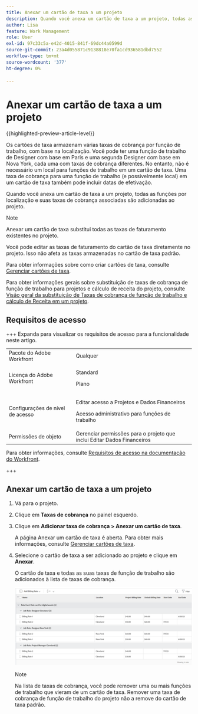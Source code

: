 ```yaml
---
title: Anexar um cartão de taxa a um projeto
description: Quando você anexa um cartão de taxa a um projeto, todas as funções por localização e suas taxas de cobrança associadas são adicionadas ao projeto.
author: Lisa
feature: Work Management
role: User
exl-id: 97c33c5a-e42d-4015-841f-69dc44a0599d
source-git-commit: 23a4d055871c9138818e70fa1cd936581dbd7552
workflow-type: tm+mt
source-wordcount: '377'
ht-degree: 0%

---
```


# Anexar um cartão de taxa a um projeto

{{highlighted-preview-article-level}}

Os cartões de taxa armazenam várias taxas de cobrança por função de trabalho, com base na localização. Você pode ter uma função de trabalho de Designer com base em Paris e uma segunda Designer com base em Nova York, cada uma com taxas de cobrança diferentes. No entanto, não é necessário um local para funções de trabalho em um cartão de taxa. Uma taxa de cobrança para uma função de trabalho (e possivelmente local) em um cartão de taxa também pode incluir datas de efetivação.

Quando você anexa um cartão de taxa a um projeto, todas as funções por localização e suas taxas de cobrança associadas são adicionadas ao projeto.

>[!NOTE]
>
>Anexar um cartão de taxa substitui todas as taxas de faturamento existentes no projeto.

Você pode editar as taxas de faturamento do cartão de taxa diretamente no projeto. Isso não afeta as taxas armazenadas no cartão de taxa padrão.

Para obter informações sobre como criar cartões de taxa, consulte [Gerenciar cartões de taxa](/help/quicksilver/administration-and-setup/set-up-workfront/configure-system-defaults/manage-rate-cards.md).

Para obter informações gerais sobre substituição de taxas de cobrança de função de trabalho para projetos e cálculo de receita do projeto, consulte [Visão geral da substituição de Taxas de cobrança de função de trabalho e cálculo de Receita em um projeto](/help/quicksilver/manage-work/projects/project-finances/override-role-billing-rates-and-calculate-project-revenue.md).

## Requisitos de acesso

+++ Expanda para visualizar os requisitos de acesso para a funcionalidade neste artigo.

<table style="table-layout:auto"> 
 <col> 
 <col> 
 <tbody> 
  <tr> 
   <td>Pacote do Adobe Workfront</td> 
   <td>Qualquer</td> 
  </tr> 
  <tr> 
   <td>Licença do Adobe Workfront</td> 
   <td>
   <p>Standard</p>
   <p>Plano</p></td> 
  </tr> 
  <tr> 
   <td>Configurações de nível de acesso</td> 
   <td> <p>Editar acesso a Projetos e Dados Financeiros</p> <p>Acesso administrativo para funções de trabalho</p></td> 
  </tr> 
  <tr> 
   <td>Permissões de objeto</td> 
   <td>Gerenciar permissões para o projeto que inclui Editar Dados Financeiros </td> 
  </tr> 
 </tbody> 
</table>

Para obter informações, consulte [Requisitos de acesso na documentação do Workfront](/help/quicksilver/administration-and-setup/add-users/access-levels-and-object-permissions/access-level-requirements-in-documentation.md).

+++

## Anexar um cartão de taxa a um projeto

1. Vá para o projeto.
1. Clique em **Taxas de cobrança** no painel esquerdo.
1. Clique em **Adicionar taxa de cobrança > Anexar um cartão de taxa**.

   A página Anexar um cartão de taxa é aberta. Para obter mais informações, consulte [Gerenciar cartões de taxa](/help/quicksilver/administration-and-setup/set-up-workfront/configure-system-defaults/manage-rate-cards.md).

1. Selecione o cartão de taxa a ser adicionado ao projeto e clique em **Anexar**.

   O cartão de taxa e todas as suas taxas de função de trabalho são adicionados à lista de taxas de cobrança.

   ![Cartão de taxa adicionado ao projeto](assets/billing-rates-added-from-rate-card.png)

   >[!NOTE]
   >
   >Na lista de taxas de cobrança, você pode remover uma ou mais funções de trabalho que vieram de um cartão de taxa. Remover uma taxa de cobrança de função de trabalho do projeto não a remove do cartão de taxa padrão.
